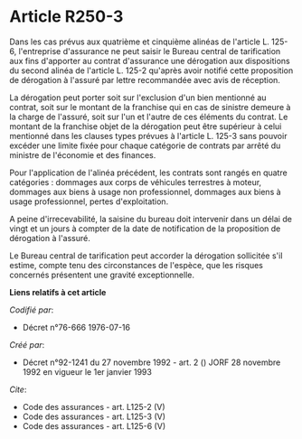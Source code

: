 # Article R250-3

Dans les cas prévus aux quatrième et cinquième alinéas de l'article L. 125-6, l'entreprise d'assurance ne peut saisir le
Bureau central de tarification aux fins d'apporter au contrat d'assurance une dérogation aux dispositions du second alinéa de
l'article L. 125-2 qu'après avoir notifié cette proposition de dérogation à l'assuré par lettre recommandée avec avis de
réception. 

La dérogation peut porter soit sur l'exclusion d'un bien mentionné au contrat, soit sur le montant de la franchise qui en cas
de sinistre demeure à la charge de l'assuré, soit sur l'un et l'autre de ces éléments du contrat. Le montant de la franchise
objet de la dérogation peut être supérieur à celui mentionné dans les clauses types prévues à l'article L. 125-3 sans pouvoir
excéder une limite fixée pour chaque catégorie de contrats par arrêté du ministre de l'économie et des finances. 

Pour l'application de l'alinéa précédent, les contrats sont rangés en quatre catégories : dommages aux corps de véhicules
terrestres à moteur, dommages aux biens à usage non professionnel, dommages aux biens à usage professionnel, pertes
d'exploitation. 

A peine d'irrecevabilité, la saisine du bureau doit intervenir dans un délai de vingt et un jours à compter de la date de
notification de la proposition de dérogation à l'assuré. 

Le Bureau central de tarification peut accorder la dérogation sollicitée s'il estime, compte tenu des circonstances de
l'espèce, que les risques concernés présentent une gravité exceptionnelle.

**Liens relatifs à cet article**

_Codifié par_:

  - Décret n°76-666 1976-07-16

_Créé par_:

  - Décret n°92-1241 du 27 novembre 1992 - art. 2 () JORF 28 novembre 1992 en vigueur le 1er janvier 1993

_Cite_:

  - Code des assurances - art. L125-2 (V)
  - Code des assurances - art. L125-3 (V)
  - Code des assurances - art. L125-6 (V)
